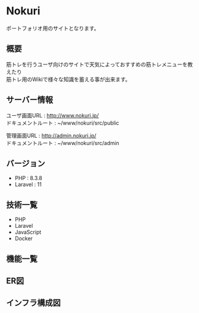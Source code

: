# Nokuri
ポートフォリオ用のサイトとなります。

## 概要
筋トレを行うユーザ向けのサイトで天気によっておすすめの筋トレメニューを教えたり <br />
筋トレ用のWikiで様々な知識を蓄える事が出来ます。

## サーバー情報
ユーザ画面URL : http://www.nokuri.jp/  <br />
ドキュメントルート : ~/www/nokuri/src/public

管理画面URL : http://admin.nokuri.jp/  <br />
ドキュメントルート : ~/www/nokuri/src/admin

## バージョン
* PHP : 8.3.8  
* Laravel : 11

## 技術一覧
* PHP
* Laravel
* JavaScript
* Docker

## 機能一覧

## ER図

## インフラ構成図